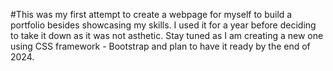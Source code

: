 #This was my first attempt to create a webpage for myself to build a portfolio besides showcasing my skills. I used it for a year before deciding to take it down as it was not asthetic. Stay tuned as I am creating a new one using CSS framework - Bootstrap and plan to have it ready by the end of 2024.
